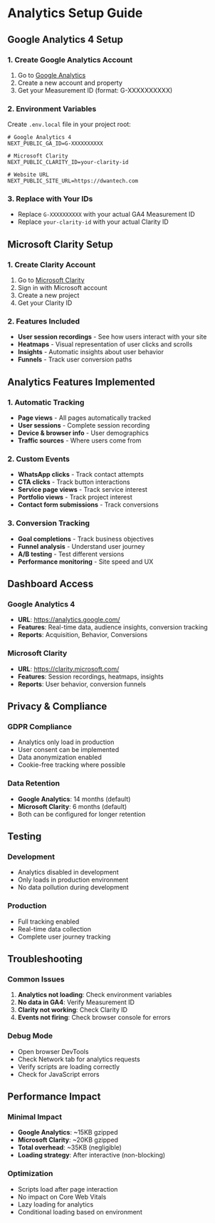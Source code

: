 # Analytics Setup Guide

## Google Analytics 4 Setup

### 1. Create Google Analytics Account

1. Go to [Google Analytics](https://analytics.google.com/)
2. Create a new account and property
3. Get your Measurement ID (format: G-XXXXXXXXXX)

### 2. Environment Variables

Create `.env.local` file in your project root:

```env
# Google Analytics 4
NEXT_PUBLIC_GA_ID=G-XXXXXXXXXX

# Microsoft Clarity
NEXT_PUBLIC_CLARITY_ID=your-clarity-id

# Website URL
NEXT_PUBLIC_SITE_URL=https://dwantech.com
```

### 3. Replace with Your IDs

- Replace `G-XXXXXXXXXX` with your actual GA4 Measurement ID
- Replace `your-clarity-id` with your actual Clarity ID

## Microsoft Clarity Setup

### 1. Create Clarity Account

1. Go to [Microsoft Clarity](https://clarity.microsoft.com/)
2. Sign in with Microsoft account
3. Create a new project
4. Get your Clarity ID

### 2. Features Included

- **User session recordings** - See how users interact with your site
- **Heatmaps** - Visual representation of user clicks and scrolls
- **Insights** - Automatic insights about user behavior
- **Funnels** - Track user conversion paths

## Analytics Features Implemented

### 1. Automatic Tracking

- **Page views** - All pages automatically tracked
- **User sessions** - Complete session recording
- **Device & browser info** - User demographics
- **Traffic sources** - Where users come from

### 2. Custom Events

- **WhatsApp clicks** - Track contact attempts
- **CTA clicks** - Track button interactions
- **Service page views** - Track service interest
- **Portfolio views** - Track project interest
- **Contact form submissions** - Track conversions

### 3. Conversion Tracking

- **Goal completions** - Track business objectives
- **Funnel analysis** - Understand user journey
- **A/B testing** - Test different versions
- **Performance monitoring** - Site speed and UX

## Dashboard Access

### Google Analytics 4

- **URL**: https://analytics.google.com/
- **Features**: Real-time data, audience insights, conversion tracking
- **Reports**: Acquisition, Behavior, Conversions

### Microsoft Clarity

- **URL**: https://clarity.microsoft.com/
- **Features**: Session recordings, heatmaps, insights
- **Reports**: User behavior, conversion funnels

## Privacy & Compliance

### GDPR Compliance

- Analytics only load in production
- User consent can be implemented
- Data anonymization enabled
- Cookie-free tracking where possible

### Data Retention

- **Google Analytics**: 14 months (default)
- **Microsoft Clarity**: 6 months (default)
- Both can be configured for longer retention

## Testing

### Development

- Analytics disabled in development
- Only loads in production environment
- No data pollution during development

### Production

- Full tracking enabled
- Real-time data collection
- Complete user journey tracking

## Troubleshooting

### Common Issues

1. **Analytics not loading**: Check environment variables
2. **No data in GA4**: Verify Measurement ID
3. **Clarity not working**: Check Clarity ID
4. **Events not firing**: Check browser console for errors

### Debug Mode

- Open browser DevTools
- Check Network tab for analytics requests
- Verify scripts are loading correctly
- Check for JavaScript errors

## Performance Impact

### Minimal Impact

- **Google Analytics**: ~15KB gzipped
- **Microsoft Clarity**: ~20KB gzipped
- **Total overhead**: ~35KB (negligible)
- **Loading strategy**: After interactive (non-blocking)

### Optimization

- Scripts load after page interaction
- No impact on Core Web Vitals
- Lazy loading for analytics
- Conditional loading based on environment
